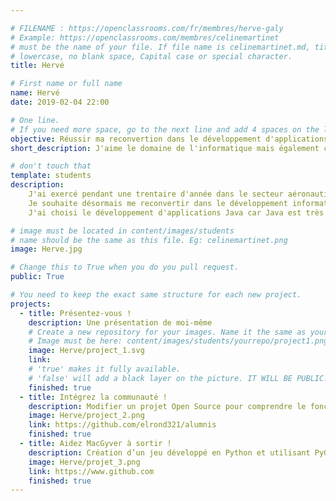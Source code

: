 ```yaml
---

# FILENAME : https://openclassrooms.com/fr/membres/herve-galy
# Example: https://openclassrooms.com/membres/celinemartinet
# must be the name of your file. If file name is celinemartinet.md, title is celinemartinet.
# lowercase, no blank space, Capital case or special character.
title: Hervé

# First name or full name
name: Hervé
date: 2019-02-04 22:00

# One line.
# If you need more space, go to the next line and add 4 spaces on the left, as in 'description'.
objective: Réussir ma reconvertion dans le développement d'applications web
short_description: J'aime le domaine de l'informatique mais également celui de la microélectronique.

# don't touch that
template: students
description:
    J'ai exercé pendant une trentaire d'année dans le secteur aéronautique.
    Je souhaite désormais me reconvertir dans le développement informatique qui propose de nombreuses opportunités en région Aquitaine.
    J'ai choisi le développement d'applications Java car Java est très répandu, robuste et bénéficie d'une excellente portabilité.

# image must be located in content/images/students
# name should be the same as this file. Eg: celinemartinet.png
image: Herve.jpg

# Change this to True when you do you pull request.
public: True

# You need to keep the exact same structure for each new project.
projects:
  - title: Présentez-vous !
    description: Une présentation de moi-même
    # Create a new repository for your images. Name it the same as your nickname and profile picture.
    # Image must be here: content/images/students/yourrepo/project1.png
    image: Herve/project_1.svg
    link: 
    # 'true' makes it fully available.
    # 'false' will add a black layer on the picture. IT WILL BE PUBLIC!
    finished: true
  - title: Intégrez la communauté !
    description: Modifier un projet Open Source pour comprendre le fonctionnement de Git, de Github et des pull requests. 
    image: Herve/project_2.png
    link: https://github.com/elrond321/alumnis
    finished: true
  - title: Aidez MacGyver à sortir !
    description: Création d’un jeu développé en Python et utilisant PyGame.
    image: Herve/projet_3.png
    link: https://www.github.com
    finished: true
---
```

